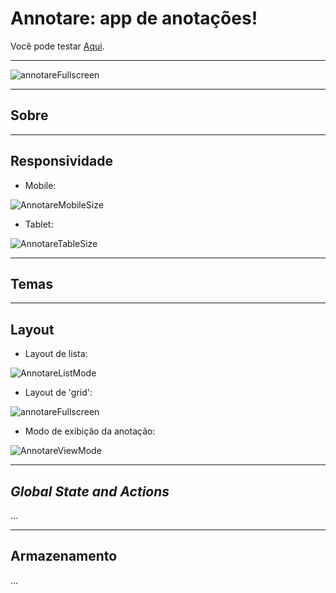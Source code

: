 # Annotare: app de anotações!
Você pode testar <a href="https://annotare.netlify.app/">Aqui<a/>.
<hr />
  
  ![annotareFullscreen](https://user-images.githubusercontent.com/66632840/179410688-e6278905-0d2f-44ab-ab2c-32ce0c516186.png)
  <hr />

  ## Sobre
  
  <hr />
  
  ## Responsividade
  - Mobile:
  
  ![AnnotareMobileSize](https://user-images.githubusercontent.com/66632840/179410725-9ea4ccdf-0900-4416-b5e1-74170cd80f4a.png)
  
  - Tablet:
  
  ![AnnotareTableSize](https://user-images.githubusercontent.com/66632840/179410732-03c2d4ef-f5ea-4bea-ac12-0c75622bd97e.png)
  
  <hr />
  
  ## Temas
  
  <hr />
  
  ## Layout
  - Layout de lista:
  
  ![AnnotareListMode](https://user-images.githubusercontent.com/66632840/179410742-18fc4aa5-c5ea-432b-88b8-4590cba5ecaa.png)
  
  - Layout de 'grid':
  
  ![annotareFullscreen](https://user-images.githubusercontent.com/66632840/179410688-e6278905-0d2f-44ab-ab2c-32ce0c516186.png)
  
  - Modo de exibição da anotação:
  
  ![AnnotareViewMode](https://user-images.githubusercontent.com/66632840/179410719-64ae5de4-7864-4b87-8b69-f68e0678e23f.png)
  
<hr />
    
  ## <i>Global State and Actions</i>
  ...
  <hr />
  
  ## Armazenamento
   ...











